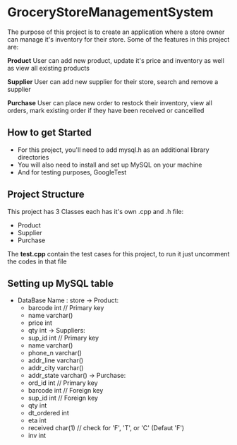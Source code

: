 # GroceryStoreManagementSystem
The purpose of this project is to create an application where a store owner can manage it's inventory for their store. Some of the features in this project are:

**Product**
User can add new product, update it's price and inventory as well as view all existing products

**Supplier**
User can add new supplier for their store, search and remove a supplier

**Purchase**
User can place new order to restock their inventory, view all orders, mark existing order if they have been received or cancellled

## How to get Started
- For this project, you'll need to add mysql.h as an additional library directories
- You will also need to install and set up MySQL on your machine
- And for testing purposes, GoogleTest

## Project Structure
This project has 3 Classes each has it's own .cpp and .h file:
- Product
- Supplier
- Purchase

The **test.cpp** contain the test cases for this project, to run it just uncomment the codes in that file

## Setting up MySQL table
- DataBase Name : store
-> Product:
  - barcode int // Primary key
  - name varchar()
  - price int
  - qty int
 -> Suppliers:
  - sup_id int // Primary key
  - name varchar()
  - phone_n varchar()
  - addr_line varchar()
  - addr_city varchar()
  - addr_state varchar()
 -> Purchase:
  - ord_id int // Primary key
  - barcode int // Foreign key
  - sup_id int // Foreign key
  - qty int
  - dt_ordered int
  - eta int
  - received char(1) // check for 'F', 'T', or 'C' (Defaut 'F')
  - inv int
